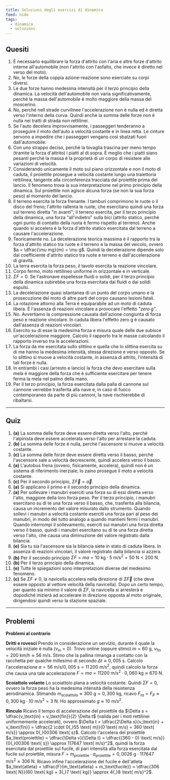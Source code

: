 ```yaml
---
title: Soluzioni degli esercizi di dinamica
feed: hide
tags:
  - dinamica
  - soluzioni
---
```

## Quesiti

1. È necessario equilibrare la forza d'attrito con l'aria e altre forze d'attrito interne all'automobile (non l'attrito con l'asfalto, che invece è diretto nel verso del moto).
2. No, le forze della coppia azione-reazione sono eserciate su corpi diversi.
3. Le due forze hanno medesima intensità per il terzo principio della dinamica. La velocità dell'automobile non varia significativamente, perché la massa dell'automobile è molto maggiore della massa del moscerino.
4. No, perché nell strade curvilinee l'accelerazione non è nulla ed è diretta verso l'interno della curva. Quindi anche la somma delle forze non è nulla nei tratti di strada non rettilinei.
5. Se l'auto decelera improvvisamente, i passeggeri tenderanno a proseguire il moto dell'auto a velocità costante e in linea retta. Le cinture servono a impedire che i passeggeri vengano così sbalzati fuori dall'automobile.
6. Con uno strappo deciso, perché la tovaglia trascina per meno tempo (tramite la forza d'attrito) i piatti al di sopra. È meglio che i piatti siano pesanti perché la massa è la proprietà di un corpo di resistere alle variazioni di velocità.
7. Considerando unicamente il moto sul piano orizzontale e non il moto di caduta, il proiettile prosegue a velocità costante lungo una traiettoria rettilinea, tangente alla circonferenza tracciata dal proiettile prima del lancio. Il fenomeno trova la sua interpretazione nel primo principio della dinamica. Sul proiettile non agisce alcuna forza (se non la sua forza peso) al momento del lancio.
8. Il terreno esercita la forza frenante. I tamburi comprimono le ruote o il disco del freno; l'attrito rallenta le ruote, che esercitano quindi una forza sul terreno diretta "in avanti"; il terreno esercita, per il terzo principio della dinamica, una forza "all'indietro" sulla bici (attrito statico, perché ogni punto di contatto della ruota è fermo rispetto al terreno). Anche quando si accelera è la forza d'attrito statico esercitata dal terreno a causare l'accelerazione.
9. Teoricamente no. La decelerazione teorica massima è il rapporto tra la forza d'attrito statico tra ruote e il terreno e la massa del veicolo, ovvero $a = \dfrac{\mu mg}{m} = \mu g$. Quindi la decelerazione dipende solo dal coefficiente d'attrito statico tra ruote e terreno e dall'accelerazione di gravità.
10. La terra esercita la forza peso, il tavolo esercita la reazione vincolare.
11. Corpo fermo, moto rettilineo uniforme in orizzontale e in verticale.
12. $\Sigma F = 0$. Se l'astronave espellesse fluidi o solidi, per il terzo principio della dinamica subirebbe una forza esercitata dai fluidi o dai solidi espulsi.
13. La decelerazione quasi istantanea di un punto del corpo umano e la prosecuzione del moto di altre parti del corpo causano lesioni fatali.
14. La rotazione attorno alla Terra è equiparabile ad un moto di caduta libera. È l'assenza di reazioni vincolare a provocare l'effetto *"zero g"*.
15. No. Avvertiamo la compressione causata dall'azione congiunta di forza peso e reazione vincolare. In caduta libera l'effetto zero g è causato dall'assenza di reazioni vincolari.
16. Esercito su di esse la medesima forza e misura quale delle due subisce un'accelerazione maggiore. Calcolo il rapporto tra le masse calcolando il rapporto inverso tra le accelerazioni.
17. La forza da me esercitata sullo slittino e quella che lo slittina esercita su di me hanno la medesima intensità, stessa direzione e verso opposto. Se lo slittino si muove a velocità costante, in assenza di attrito, l'intensità di tali forze è nulla.
18. In entrambi i casi (arresto e lancio) la forza che devo esercitare sulla mela è maggiore della forza che è sufficiente esercitare per tenere ferma la mela nel palmo della mano.
19. Per il terzo principio, la forza esercitata dalla palla di cannone sul cannone verrebbe trasferita alla nave e, in caso di fuoco contemporaneo da parte di più cannoni, la nave rischierebbe di ribaltarsi.

---

## Quiz

1. **(a)** La somma delle forze deve essere diretta verso l'alto, perché l'alpinista deve essere accelerata verso l'alto per arrestare la caduta.
2. **(b)** La somma delle forze è nulla, perché l'ascensore si muove a velocità costante.
3. **(c)** La somma delle forze deve essere diretta verso il basso, perché l'ascensore sale a velocità decrescente, quindi accelera verso il basso.
4. **(a)** L'autobus frena (ovvero, fisicamente, accelera), quindi non è un sistema di riferimento inerziale; lo zaino prosegue il moto a velocità costante.
5. **(c)** Per il secondo principio, $\Sigma \vec F = \vec a$.
6. **(a)** Si applicano il primo e il secondo principio della dinamica.
7. **(a)** Per sollevare i manubri eserciti una forza su di essi diretta verso l'alto, maggiore della loro forza peso. Per il terzo principio, i manubri esercitano su di te una forza verso il basso, che, trasferita alla bilancia, causa un incremento del valore misurato dallo strumento. Quando sollevi i manubri a velocità costante eserciti una forza pari al peso dei manubri, in modo del tutto analogo a quando mantieni fermi i manubri. Quando interrompi il sollevamento, eserciti sui manubri una forza diretta verso il basso, quindi i manubri esercitano su di te una forza diretta verso l'alto, che causa una diminuzione del valore registrato dalla bilancia.
8. **(e)** Sia tu sia l'ascensore sia la bilancia siete in stato di caduta libera. In assenza di reazioni vincolari, il valore registrato dalla bilancia si azzera.
9. **(b)** Per il secondo principio $\Sigma F = m a = 10 \text{ kg} \cdot 5 \text{ m/s}^2 = 50 \text{ N} < 200 \text{ N}$.
10. **(b)** Per il terzo principio della dinamica.
11. **(e)** Tutte le spiegazioni sono interpretazioni diverse del medesimo fenomeno.
12. **(c)** Se $\Sigma F \neq 0$, la navicella accelera nella direzione di $\Sigma \vec F$ (che deve essere opposto al vettore velocità della navicella). Dopo un certo tempo, per quanto sia minimo il valore di $\Sigma F$, la navicella si arresterà e dopodiché inizierà ad accelerare in direzione opposta al moto originale, dirigendosi quindi verso la stazione spaziale.

---

## Problemi

**Problemi al contrario**

**Dritti e rovesci** Prendo in considerazione un servizio, durante il quale la velocità iniziale è nulla ($v_\text{in} = 0$). Trovo online (oppure stimo) $m = 60 \text{ g}$, $v_\text{fin} = 200 \text{ km/h} \approx 56 \text{ m/s}$. Stimo che la pallina rimanga a contatto con la racchetta per qualche millesimo di secondo $\Delta t \approx 0{,}005 \text{ s}$. Calcolo l'accelerazione $a = 56 \text{ m/s} / 0{,}005 \text{ s} = 11 \, 200 \text{ m/s}^2$, quindi calcolo la forza che causa una tale accelerazione $F = m a = 11 200 \text{ m/s}^2 \cdot 0,060 \text{ kg} \approx 670 \text{ N}$.

**Scoiattolo volante** Lo scoiattolo plana a velocità costante. Quindi $\Sigma F = 0$, ovvero la forza peso ha la medesima intensità della resistenza aerodinamica. Stimando $m_\text{scoiattolo} \approx 300 \text{ g} = 0{,}300 \text{ kg}$, ricavo $F_{ra} = F_P \approx 0{,}300 \text{ kg} \cdot 10 \text{ m/s}^2 = 3 \text{ N}$. Ho approssimato $g \approx 10 \text{ m/s}^2$.

**Rinculo** Ricavo il tempo di accelerazione del proiettile da $\Delta s = \dfrac{v_\text{in} + v_\text{fin}}{2} \Delta t$ (valida per i moti rettilinei uniformemente accelerati), ovvero $\Delta t = \dfrac{2\Delta s}{v_\text{in} + v_\text{fin}} = \dfrac{2 \cdot 0{,}55 \text{ m}}{0 \text{ m/s} + 360 \text{ m/s}} \approx 0{,}00306 \text{ s}$.  Calcolo l'accelera del proiettile $a_\text{proiettile} = \dfrac{\Delta v}{\Delta t} = \dfrac{(360 - 0) \text{ m/s}}{0{,}00306 \text{ s}} \approx 117647 \text{ m/s}^2$, quindi la forza esercitata dal proiettile sul fucile, di pari intensità alla forza esercitata dal fucile sul proiettile, misura $F = m_\text{proiettile} \cdot a_\text{proiettile} = 0{,}0026 \text{ g} \cdot 117647 \text{ m/s}^2 \approx 306 \text{ N}$. Ricavo infine l'accelerazione del fucile e dell'atleta $a_\text{atleta} = \dfrac{F}{m_\text{atleta} + m_\text{fucile}} = \dfrac{306 \text{ N}}{60 \text{ kg} + 3{,}7 \text{ kg}} \approx 4{,}8 \text{ m/s}^2$.

